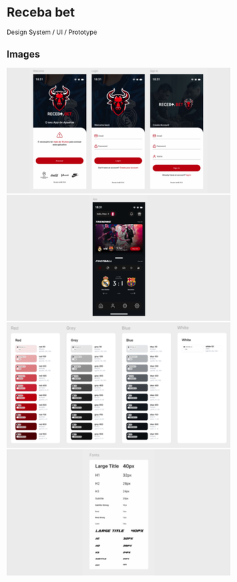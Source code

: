 # Receba bet

Design System / UI / Prototype

## Images

![](./1.jpg)
![](./2.jpg)
![](./3.jpg)
![](./4.jpg)
